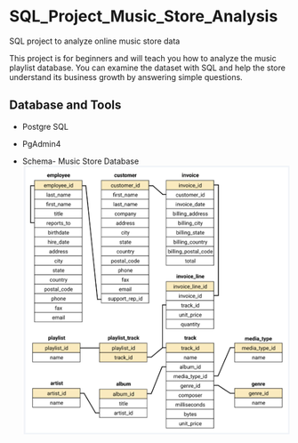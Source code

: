 # SQL_Project_Music_Store_Analysis
SQL project to analyze online music store data

This project is for beginners and will teach you how to analyze the music playlist database. You can examine the dataset with SQL and help the store understand its business growth by answering simple questions.

## Database and Tools
* Postgre SQL
* PgAdmin4

* Schema- Music Store Database  
![MusicDatabaseSchema](https://github.com/Harishdaga/data-analyst-portfolio/blob/main/sql_music_store_analysis/schema_diagram/schema_diagram.png)
